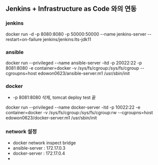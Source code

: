 ## Jenkins + Infrastructure as Code 와의 연동

### jenkins 
 docker run -d -p 8080:8080 -p 50000:50000 --name jenkins-server --restart=on-failure jenkins/jenkins:lts-jdk11
 
### ansible
 docker run --privileged --name ansible-server -itd -p 20022:22 -p 8081:8080 -e container=docker -v /sys/fs/cgroup:/sys/fs/cgroup --cgroupns=host edowon0623/ansible-server:m1 /usr/sbin/init
 
 ### docker 
* -p 8081:8080 삭제, tomcat deploy test 끝
  
docker run --privileged --name docker-server -itd -p 10022:22 -e container=docker -v /sys/fs/cgroup:/sys/fs/cgroup:rw --cgroupns=host edowon0623/docker-server:m1 /usr/sbin/init

 
### network 설정
* docker network inspect bridge
* ansible-server : 172.17.0.3
* docker-server : 172.17.0.4
* 

